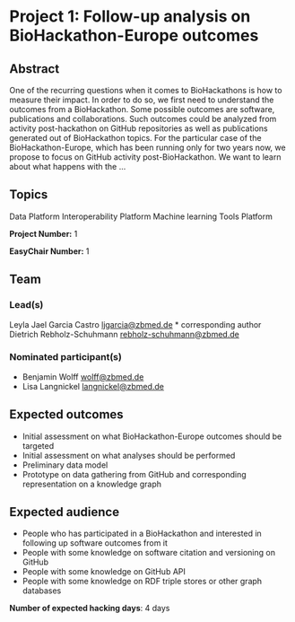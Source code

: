 # Project 1: Follow-up analysis on BioHackathon-Europe outcomes

## Abstract

One of the recurring questions when it comes to BioHackathons is how to measure their impact. In order to do so, we first need to understand the outcomes from a BioHackathon. Some possible outcomes are software, publications and collaborations. Such outcomes could be analyzed from activity post-hackathon on GitHub repositories as well as publications generated out of BioHackathon topics. For the particular case of the BioHackathon-Europe, which has been running only for two years now, we propose to focus on GitHub activity post-BioHackathon. We want to learn about what happens with the ...

## Topics

Data Platform
 Interoperability Platform
 Machine learning
 Tools Platform

**Project Number:** 1



**EasyChair Number:** 1

## Team

### Lead(s)

Leyla Jael Garcia Castro <ljgarcia@zbmed.de> * corresponding author
 Dietrich Rebholz-Schuhmann <rebholz-schuhmann@zbmed.de>

### Nominated participant(s)

* Benjamin Wolff <wolff@zbmed.de>
 * Lisa Langnickel <langnickel@zbmed.de>

## Expected outcomes

* Initial assessment on what BioHackathon-Europe outcomes should be targeted
 * Initial assessment on what analyses should be performed
 * Preliminary data model
 * Prototype on data gathering from GitHub and corresponding representation on a knowledge graph

## Expected audience

* People who has participated in a BioHackathon and interested in following up software outcomes from it
 * People with some knowledge on software citation and versioning on GitHub
 * People with some knowledge on GitHub API
 * People with some knowledge on RDF triple stores or other graph databases

**Number of expected hacking days**: 4 days


